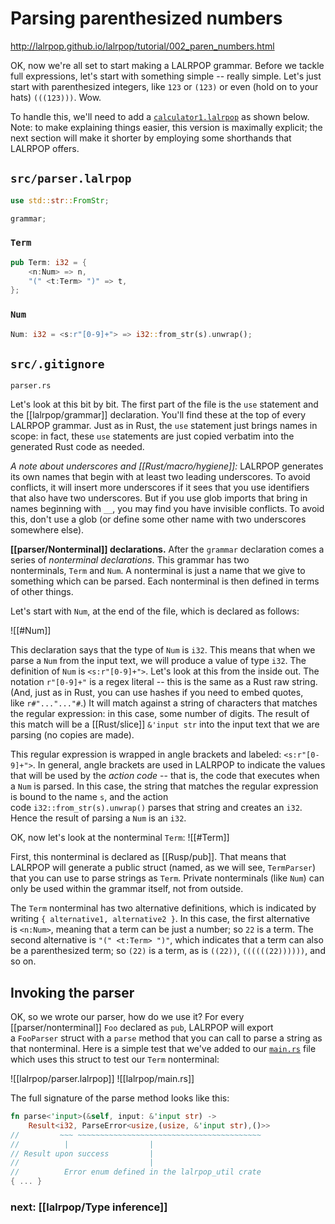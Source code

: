 # Parsing parenthesized numbers
http://lalrpop.github.io/lalrpop/tutorial/002_paren_numbers.html

OK, now we're all set to start making a LALRPOP grammar. Before we tackle full expressions, let's start with something simple -- really simple. Let's just start with parenthesized integers, like `123` or `(123)` or even (hold on to your hats) `(((123)))`. Wow.

To handle this, we'll need to add a [`calculator1.lalrpop`](https://github.com/lalrpop/lalrpop/blob/master/doc/calculator/src/calculator1.lalrpop) as shown below. Note: to make explaining things easier, this version is maximally explicit; the next section will make it shorter by employing some shorthands that LALRPOP offers.

## `src/parser.lalrpop`

```Rust
use std::str::FromStr;

grammar;
```
### `Term`
```Rust
pub Term: i32 = {
	<n:Num> => n,
	"(" <t:Term> ")" => t,
};
```
### `Num`
```Rust
Num: i32 = <s:r"[0-9]+"> => i32::from_str(s).unwrap();
```

## `src/.gitignore`

```
parser.rs
```


Let's look at this bit by bit. The first part of the file is the `use` statement and the [[lalrpop/grammar]] declaration. You'll find these at the top of every LALRPOP grammar. Just as in Rust, the `use` statement just brings names in scope: in fact, these `use` statements are just copied verbatim into the generated Rust code as needed.

_A note about underscores and [[Rust/macro/hygiene]]:_ LALRPOP generates its own names that begin with at least two leading underscores. To avoid conflicts, it will insert more underscores if it sees that you use identifiers that also have two underscores. But if you use glob imports that bring in names beginning with `__`, you may find you have invisible conflicts. To avoid this, don't use a glob (or define some other name with two underscores somewhere else).

**[[parser/Nonterminal]] declarations.** After the `grammar` declaration comes a series of _nonterminal declarations_. This grammar has two nonterminals, `Term` and `Num`. A nonterminal is just a name that we give to something which can be parsed. Each nonterminal is then defined in terms of other things.

Let's start with `Num`, at the end of the file, which is declared as follows:

![[#Num]]

This declaration says that the type of `Num` is `i32`. This means that when we parse a `Num` from the input text, we will produce a value of type `i32`. The definition of `Num` is `<s:r"[0-9]+">`. Let's look at this from the inside out. The notation `r"[0-9]+"` is a regex literal -- this is the same as a Rust raw string. (And, just as in Rust, you can use hashes if you need to embed quotes, like `r#"..."..."#`.) It will match against a string of characters that matches the regular expression: in this case, some number of digits. The result of this match will be a [[Rust/slice]] `&'input str` into the input text that we are parsing (no copies are made).

This regular expression is wrapped in angle brackets and labeled: `<s:r"[0-9]+">`. In general, angle brackets are used in LALRPOP to indicate the values that will be used by the _action code_ -- that is, the code that executes when a `Num` is parsed. In this case, the string that matches the regular expression is bound to the name `s`, and the action code `i32::from_str(s).unwrap()` parses that string and creates an `i32`. Hence the result of parsing a `Num` is an `i32`.

OK, now let's look at the nonterminal `Term`:
![[#Term]]

First, this nonterminal is declared as [[Rusp/pub]]. That means that LALRPOP will generate a public struct (named, as we will see, `TermParser`) that you can use to parse strings as `Term`. Private nonterminals (like `Num`) can only be used within the grammar itself, not from outside.

The `Term` nonterminal has two alternative definitions, which is indicated by writing `{ alternative1, alternative2 }`. In this case, the first alternative is `<n:Num>`, meaning that a term can be just a number; so `22` is a term. The second alternative is `"(" <t:Term> ")"`, which indicates that a term can also be a parenthesized term; so `(22)` is a term, as is `((22))`, `((((((22))))))`, and so on.

## Invoking the parser

OK, so we wrote our parser, how do we use it? For every [[parser/nonterminal]] `Foo` declared as `pub`, LALRPOP will export a `FooParser` struct with a `parse` method that you can call to parse a string as that nonterminal. Here is a simple test that we've added to our [`main.rs`](https://github.com/lalrpop/lalrpop/blob/master/doc/calculator/src/main.rs) file which uses this struct to test our `Term` nonterminal:

![[lalrpop/parser.lalrpop]]
![[lalrpop/main.rs]]

The full signature of the parse method looks like this:

```Rust
fn parse<'input>(&self, input: &'input str) -> 
	Result<i32, ParseError<usize,(usize, &'input str),()>>
//         ~~~ ~~~~~~~~~~~~~~~~~~~~~~~~~~~~~~~~~~~~~~~~~
//          |                  |
// Result upon success         |
//                             |
//          Error enum defined in the lalrpop_util crate
{ ... }
```

### next: [[lalrpop/Type inference]]